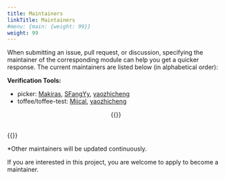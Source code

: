 ```yaml
---
title: Maintainers
linkTitle: Maintainers
#menu: {main: {weight: 99}}
weight: 99
---
```


When submitting an issue, pull request, or discussion, specifying the maintainer of the corresponding module can help you get a quicker response. The current maintainers are listed below (in alphabetical order):

**Verification Tools:**
- picker: [Makiras](https://github.com/Makiras), [SFangYy](https://github.com/SFangYy), [yaozhicheng](https://github.com/yaozhicheng)
- toffee/toffee-test: [Miical](https://github.com/Miical), [yaozhicheng](https://github.com/yaozhicheng)

<!-- <script src="../../js/echarts.min.js"></script> -->

<script>
function update_maintainers(data_url){
    updateMaintainers(data_url)
}
</script>

<div style="text-align: center; width: 100%;">
{{<list-report  baseurl="../../../data/reports" label="Current Version:" id="maintainers" onchange="update_maintainers">}}
</div>
<br>

{{<maintainers>}}

*Other maintainers will be updated continuously.

If you are interested in this project, you are welcome to apply to become a maintainer.

